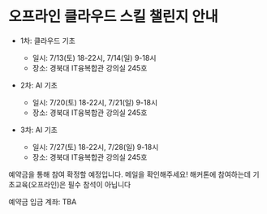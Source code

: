# 오프라인 클라우드 스킬 챌린지 안내

* 1차: 클라우드 기초
  * 일시: 7/13(토) 18-22시, 7/14(일) 9-18시
  * 장소: 경북대 IT융복합관 강의실 245호

* 2차: AI 기초
  * 일시: 7/20(토) 18-22시, 7/21(일) 9-18시
  * 장소: 경북대 IT융복합관 강의실 245호

* 3차: AI 기초
  * 일시: 7/27(토) 18-22시, 7/28(일) 9-18시
  * 장소: 경북대 IT융복합관 강의실 245호

예약금을 통해 참여 확정할 예정입니다. 메일을 확인해주세요!
해커톤에 참여하는데 기초교육(오프라인)은 필수 참석이 아닙니다

예약금 입금 계좌: TBA